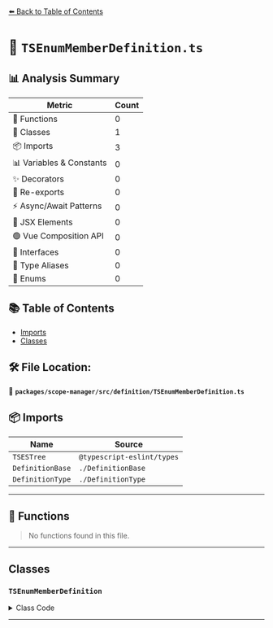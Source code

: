 [⬅️ Back to Table of Contents](../../../../index.md)

# 📄 `TSEnumMemberDefinition.ts`

## 📊 Analysis Summary

| Metric | Count |
|--------|-------|
| 🔧 Functions | 0 |
| 🧱 Classes | 1 |
| 📦 Imports | 3 |
| 📊 Variables & Constants | 0 |
| ✨ Decorators | 0 |
| 🔄 Re-exports | 0 |
| ⚡ Async/Await Patterns | 0 |
| 💠 JSX Elements | 0 |
| 🟢 Vue Composition API | 0 |
| 📐 Interfaces | 0 |
| 📑 Type Aliases | 0 |
| 🎯 Enums | 0 |

## 📚 Table of Contents

- [Imports](#imports)
- [Classes](#classes)

## 🛠️ File Location:
📂 **`packages/scope-manager/src/definition/TSEnumMemberDefinition.ts`**

## 📦 Imports

| Name | Source |
|------|--------|
| `TSESTree` | `@typescript-eslint/types` |
| `DefinitionBase` | `./DefinitionBase` |
| `DefinitionType` | `./DefinitionType` |


---

## 🔧 Functions

> No functions found in this file.


---

## Classes

### `TSEnumMemberDefinition`

<details><summary>Class Code</summary>

```ts
export class TSEnumMemberDefinition extends DefinitionBase<
  DefinitionType.TSEnumMember,
  TSESTree.TSEnumMember,
  null,
  TSESTree.Identifier | TSESTree.StringLiteral
> {
  public readonly isTypeDefinition = true;
  public readonly isVariableDefinition = true;

  constructor(
    name: TSESTree.Identifier | TSESTree.StringLiteral,
    node: TSEnumMemberDefinition['node'],
  ) {
    super(DefinitionType.TSEnumMember, name, node, null);
  }
}
```
</details>


---